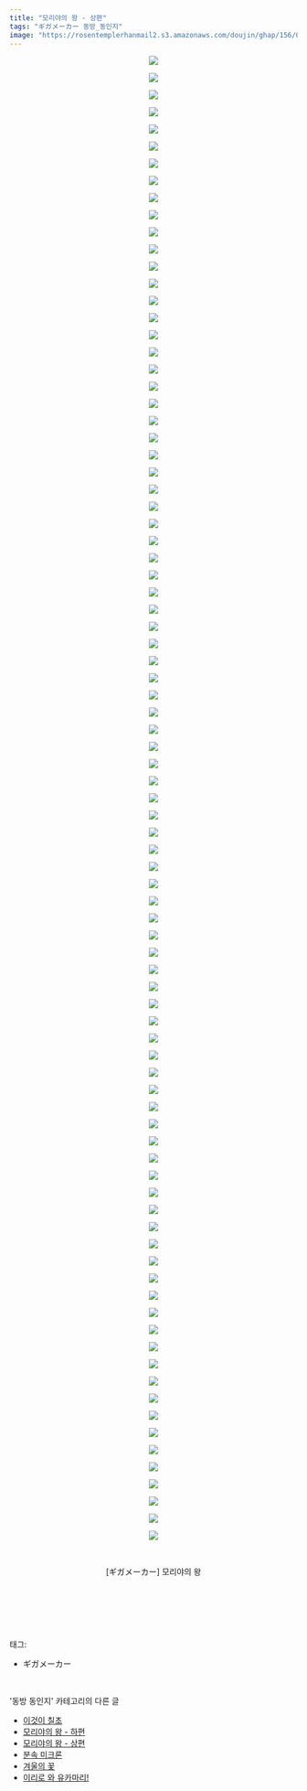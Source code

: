 ```yaml
---
title: "모리야의 왕 - 상편"
tags: "ギガメーカー 동방_동인지"
image: "https://rosentemplerhanmail2.s3.amazonaws.com/doujin/ghap/156/001.jpg"
---
```

<div class="article">
<p style="text-align: center; clear: none; float: none;"><img src="{{ site.imgserver12 }}/ghap/156/001.jpg"/></p>
<p style="text-align: center; clear: none; float: none;"><img src="{{ site.imgserver12 }}/ghap/156/002.jpg"/></p>
<p style="text-align: center; clear: none; float: none;"><img src="{{ site.imgserver12 }}/ghap/156/003.jpg"/></p>
<p style="text-align: center; clear: none; float: none;"><img src="{{ site.imgserver12 }}/ghap/156/004.jpg"/></p>
<p style="text-align: center; clear: none; float: none;"><img src="{{ site.imgserver12 }}/ghap/156/005.jpg"/></p>
<p style="text-align: center; clear: none; float: none;"><img src="{{ site.imgserver12 }}/ghap/156/006.jpg"/></p>
<p style="text-align: center; clear: none; float: none;"><img src="{{ site.imgserver12 }}/ghap/156/007.jpg"/></p>
<p style="text-align: center; clear: none; float: none;"><img src="{{ site.imgserver12 }}/ghap/156/008.jpg"/></p>
<p style="text-align: center; clear: none; float: none;"><img src="{{ site.imgserver12 }}/ghap/156/009.jpg"/></p>
<p style="text-align: center; clear: none; float: none;"><img src="{{ site.imgserver12 }}/ghap/156/010.jpg"/></p>
<p style="text-align: center; clear: none; float: none;"><img src="{{ site.imgserver12 }}/ghap/156/011.jpg"/></p>
<p style="text-align: center; clear: none; float: none;"><img src="{{ site.imgserver12 }}/ghap/156/012.jpg"/></p>
<p style="text-align: center; clear: none; float: none;"><img src="{{ site.imgserver12 }}/ghap/156/013.jpg"/></p>
<p style="text-align: center; clear: none; float: none;"><img src="{{ site.imgserver12 }}/ghap/156/014.jpg"/></p>
<p style="text-align: center; clear: none; float: none;"><img src="{{ site.imgserver12 }}/ghap/156/015.jpg"/></p>
<p style="text-align: center; clear: none; float: none;"><img src="{{ site.imgserver12 }}/ghap/156/016.jpg"/></p>
<p style="text-align: center; clear: none; float: none;"><img src="{{ site.imgserver12 }}/ghap/156/017.jpg"/></p>
<p style="text-align: center; clear: none; float: none;"><img src="{{ site.imgserver12 }}/ghap/156/018.jpg"/></p>
<p style="text-align: center; clear: none; float: none;"><img src="{{ site.imgserver12 }}/ghap/156/019.jpg"/></p>
<p style="text-align: center; clear: none; float: none;"><img src="{{ site.imgserver12 }}/ghap/156/020.jpg"/></p>
<p style="text-align: center; clear: none; float: none;"><img src="{{ site.imgserver12 }}/ghap/156/021.jpg"/></p>
<p style="text-align: center; clear: none; float: none;"><img src="{{ site.imgserver12 }}/ghap/156/022.jpg"/></p>
<p style="text-align: center; clear: none; float: none;"><img src="{{ site.imgserver12 }}/ghap/156/023.jpg"/></p>
<p style="text-align: center; clear: none; float: none;"><img src="{{ site.imgserver12 }}/ghap/156/024.jpg"/></p>
<p style="text-align: center; clear: none; float: none;"><img src="{{ site.imgserver12 }}/ghap/156/025.jpg"/></p>
<p style="text-align: center; clear: none; float: none;"><img src="{{ site.imgserver12 }}/ghap/156/026.jpg"/></p>
<p style="text-align: center; clear: none; float: none;"><img src="{{ site.imgserver12 }}/ghap/156/027.jpg"/></p>
<p style="text-align: center; clear: none; float: none;"><img src="{{ site.imgserver12 }}/ghap/156/028.jpg"/></p>
<p style="text-align: center; clear: none; float: none;"><img src="{{ site.imgserver12 }}/ghap/156/029.jpg"/></p>
<p style="text-align: center; clear: none; float: none;"><img src="{{ site.imgserver12 }}/ghap/156/030.jpg"/></p>
<p style="text-align: center; clear: none; float: none;"><img src="{{ site.imgserver12 }}/ghap/156/031.jpg"/></p>
<p style="text-align: center; clear: none; float: none;"><img src="{{ site.imgserver12 }}/ghap/156/032.jpg"/></p>
<p style="text-align: center; clear: none; float: none;"><img src="{{ site.imgserver12 }}/ghap/156/033.jpg"/></p>
<p style="text-align: center; clear: none; float: none;"><img src="{{ site.imgserver12 }}/ghap/156/034.jpg"/></p>
<p style="text-align: center; clear: none; float: none;"><img src="{{ site.imgserver12 }}/ghap/156/035.jpg"/></p>
<p style="text-align: center; clear: none; float: none;"><img src="{{ site.imgserver12 }}/ghap/156/036.jpg"/></p>
<p style="text-align: center; clear: none; float: none;"><img src="{{ site.imgserver12 }}/ghap/156/037.jpg"/></p>
<p style="text-align: center; clear: none; float: none;"><img src="{{ site.imgserver12 }}/ghap/156/038.jpg"/></p>
<p style="text-align: center; clear: none; float: none;"><img src="{{ site.imgserver12 }}/ghap/156/039.jpg"/></p>
<p style="text-align: center; clear: none; float: none;"><img src="{{ site.imgserver12 }}/ghap/156/040.jpg"/></p>
<p style="text-align: center; clear: none; float: none;"><img src="{{ site.imgserver12 }}/ghap/156/041.jpg"/></p>
<p style="text-align: center; clear: none; float: none;"><img src="{{ site.imgserver12 }}/ghap/156/042.jpg"/></p>
<p style="text-align: center; clear: none; float: none;"><img src="{{ site.imgserver12 }}/ghap/156/043.jpg"/></p>
<p style="text-align: center; clear: none; float: none;"><img src="{{ site.imgserver12 }}/ghap/156/044.jpg"/></p>
<p style="text-align: center; clear: none; float: none;"><img src="{{ site.imgserver12 }}/ghap/156/045.jpg"/></p>
<p style="text-align: center; clear: none; float: none;"><img src="{{ site.imgserver12 }}/ghap/156/046.jpg"/></p>
<p style="text-align: center; clear: none; float: none;"><img src="{{ site.imgserver12 }}/ghap/156/047.jpg"/></p>
<p style="text-align: center; clear: none; float: none;"><img src="{{ site.imgserver12 }}/ghap/156/048.jpg"/></p>
<p style="text-align: center; clear: none; float: none;"><img src="{{ site.imgserver12 }}/ghap/156/049.jpg"/></p>
<p style="text-align: center; clear: none; float: none;"><img src="{{ site.imgserver12 }}/ghap/156/050.jpg"/></p>
<p style="text-align: center; clear: none; float: none;"><img src="{{ site.imgserver12 }}/ghap/156/051.jpg"/></p>
<p style="text-align: center; clear: none; float: none;"><img src="{{ site.imgserver12 }}/ghap/156/052.jpg"/></p>
<p style="text-align: center; clear: none; float: none;"><img src="{{ site.imgserver12 }}/ghap/156/053.jpg"/></p>
<p style="text-align: center; clear: none; float: none;"><img src="{{ site.imgserver12 }}/ghap/156/054.jpg"/></p>
<p style="text-align: center; clear: none; float: none;"><img src="{{ site.imgserver12 }}/ghap/156/055.jpg"/></p>
<p style="text-align: center; clear: none; float: none;"><img src="{{ site.imgserver12 }}/ghap/156/056.jpg"/></p>
<p style="text-align: center; clear: none; float: none;"><img src="{{ site.imgserver12 }}/ghap/156/057.jpg"/></p>
<p style="text-align: center; clear: none; float: none;"><img src="{{ site.imgserver12 }}/ghap/156/058.jpg"/></p>
<p style="text-align: center; clear: none; float: none;"><img src="{{ site.imgserver12 }}/ghap/156/059.jpg"/></p>
<p style="text-align: center; clear: none; float: none;"><img src="{{ site.imgserver12 }}/ghap/156/060.jpg"/></p>
<p style="text-align: center; clear: none; float: none;"><img src="{{ site.imgserver12 }}/ghap/156/061.jpg"/></p>
<p style="text-align: center; clear: none; float: none;"><img src="{{ site.imgserver12 }}/ghap/156/062.jpg"/></p>
<p style="text-align: center; clear: none; float: none;"><img src="{{ site.imgserver12 }}/ghap/156/063.jpg"/></p>
<p style="text-align: center; clear: none; float: none;"><img src="{{ site.imgserver12 }}/ghap/156/064.jpg"/></p>
<p style="text-align: center; clear: none; float: none;"><img src="{{ site.imgserver12 }}/ghap/156/065.jpg"/></p>
<p style="text-align: center; clear: none; float: none;"><img src="{{ site.imgserver12 }}/ghap/156/066.jpg"/></p>
<p style="text-align: center; clear: none; float: none;"><img src="{{ site.imgserver12 }}/ghap/156/067.jpg"/></p>
<p style="text-align: center; clear: none; float: none;"><img src="{{ site.imgserver12 }}/ghap/156/068.jpg"/></p>
<p style="text-align: center; clear: none; float: none;"><img src="{{ site.imgserver12 }}/ghap/156/069.jpg"/></p>
<p style="text-align: center; clear: none; float: none;"><img src="{{ site.imgserver12 }}/ghap/156/070.jpg"/></p>
<p style="text-align: center; clear: none; float: none;"><img src="{{ site.imgserver12 }}/ghap/156/071.jpg"/></p>
<p style="text-align: center; clear: none; float: none;"><img src="{{ site.imgserver12 }}/ghap/156/072.jpg"/></p>
<p style="text-align: center; clear: none; float: none;"><img src="{{ site.imgserver12 }}/ghap/156/073.jpg"/></p>
<p style="text-align: center; clear: none; float: none;"><img src="{{ site.imgserver12 }}/ghap/156/074.jpg"/></p>
<p style="text-align: center; clear: none; float: none;"><img src="{{ site.imgserver12 }}/ghap/156/075.jpg"/></p>
<p style="text-align: center; clear: none; float: none;"><img src="{{ site.imgserver12 }}/ghap/156/076.jpg"/></p>
<p style="text-align: center; clear: none; float: none;"><img src="{{ site.imgserver12 }}/ghap/156/077.jpg"/></p>
<p style="text-align: center; clear: none; float: none;"><img src="{{ site.imgserver12 }}/ghap/156/078.jpg"/></p>
<p style="text-align: center; clear: none; float: none;"><img src="{{ site.imgserver12 }}/ghap/156/079.jpg"/></p>
<p style="text-align: center; clear: none; float: none;"><img src="{{ site.imgserver12 }}/ghap/156/080.jpg"/></p>
<p style="text-align: center; clear: none; float: none;"><img src="{{ site.imgserver12 }}/ghap/156/081.jpg"/></p>
<p style="text-align: center; clear: none; float: none;"><img src="{{ site.imgserver12 }}/ghap/156/082.jpg"/></p>
<p style="text-align: center; clear: none; float: none;"><img src="{{ site.imgserver12 }}/ghap/156/083.jpg"/></p>
<p style="text-align: center; clear: none; float: none;"><img src="{{ site.imgserver12 }}/ghap/156/084.jpg"/></p>
<p style="text-align: center; clear: none; float: none;"><img src="{{ site.imgserver12 }}/ghap/156/085.jpg"/></p>
<p style="text-align: center; clear: none; float: none;"><img src="{{ site.imgserver12 }}/ghap/156/086.jpg"/></p>
<p style="text-align: center; clear: none; float: none;"><img src="{{ site.imgserver12 }}/ghap/156/087.jpg"/></p>
<p style="text-align: center; clear: none; float: none;"></p>
<p style="text-align: center; clear: none; float: none;"></p>
<p style="text-align: center; clear: none; float: none;"></p>
<p style="text-align: center; clear: none; float: none;"><br/></p>
<p style="text-align: center; clear: none; float: none;">[ギガメーカー] 모리야의 왕</p>
<p style="text-align: center; clear: none; float: none;"></p>
<p style="text-align: center; clear: none; float: none;"></p>
<p style="text-align: center; clear: none; float: none;"></p>
<p style="text-align: center; clear: none; float: none;"></p>
<p style="text-align: center; clear: none; float: none;"></p>
<p style="text-align: center; clear: none; float: none;"></p>
<p style="text-align: center; clear: none; float: none;"></p>
<p style="text-align: center; clear: none; float: none;"></p>
<p style="text-align: center; clear: none; float: none;"></p>
<p style="text-align: center; clear: none; float: none;"></p>
<p style="text-align: center; clear: none; float: none;"><br/></p>
<p><br/></p>
</div><br/>
<div class="tagTrail">
<p>태그: </p>
<ul>
<li>ギガメーカー</li>
</ul>
</div><br/>
<div class="another">
<p>'동방 동인지' 카테고리의 다른 글</p>
<ul>
<li><a href="/ghap_158">이것이 칠초</a></li>
<li><a href="/ghap_157">모리야의 왕 - 하편</a></li>
<li><a href="/ghap_156">모리야의 왕 - 상편</a></li>
<li><a href="/ghap_155">분속 미크론</a></li>
<li><a href="/ghap_153">겨울의 꽃</a></li>
<li><a href="/ghap_152">이리로 와 유카마리!</a></li>
</ul>
</div><br/>
<div class="cb_module cb_fluid">
<div class="cb_wrt cb_profile">
</div><!-- commentList close -->
</div><br/>
